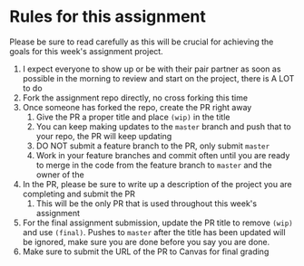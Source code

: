 # Rules for this assignment

Please be sure to read carefully as this will be crucial for achieving the goals for this week's assignment project.

1. I expect everyone to show up or be with their pair partner as soon as possible in the morning to review and start on the project, there is A LOT to do
1. Fork the assignment repo directly, no cross forking this time
1. Once someone has forked the repo, create the PR right away
	1. Give the PR a proper title and place `(wip)` in the title 
	1. You can keep making updates to the `master` branch and push that to your repo, the PR will keep updating
	1. DO NOT submit a feature branch to the PR, only submit `master`
	1. Work in your feature branches and commit often until you are ready to merge in the code from the feature branch to `master` and the owner of the 
1. In the PR, please be sure to write up a description of the project you are completing and submit the PR
	1. This will be the only PR that is used throughout this week's assignment
1. For the final assignment submission, update the PR title to remove `(wip)` and use `(final)`. Pushes to `master` after the title has been updated will be ignored, make sure you are done before you say you are done. 
1. Make sure to submit the URL of the PR to Canvas for final grading
